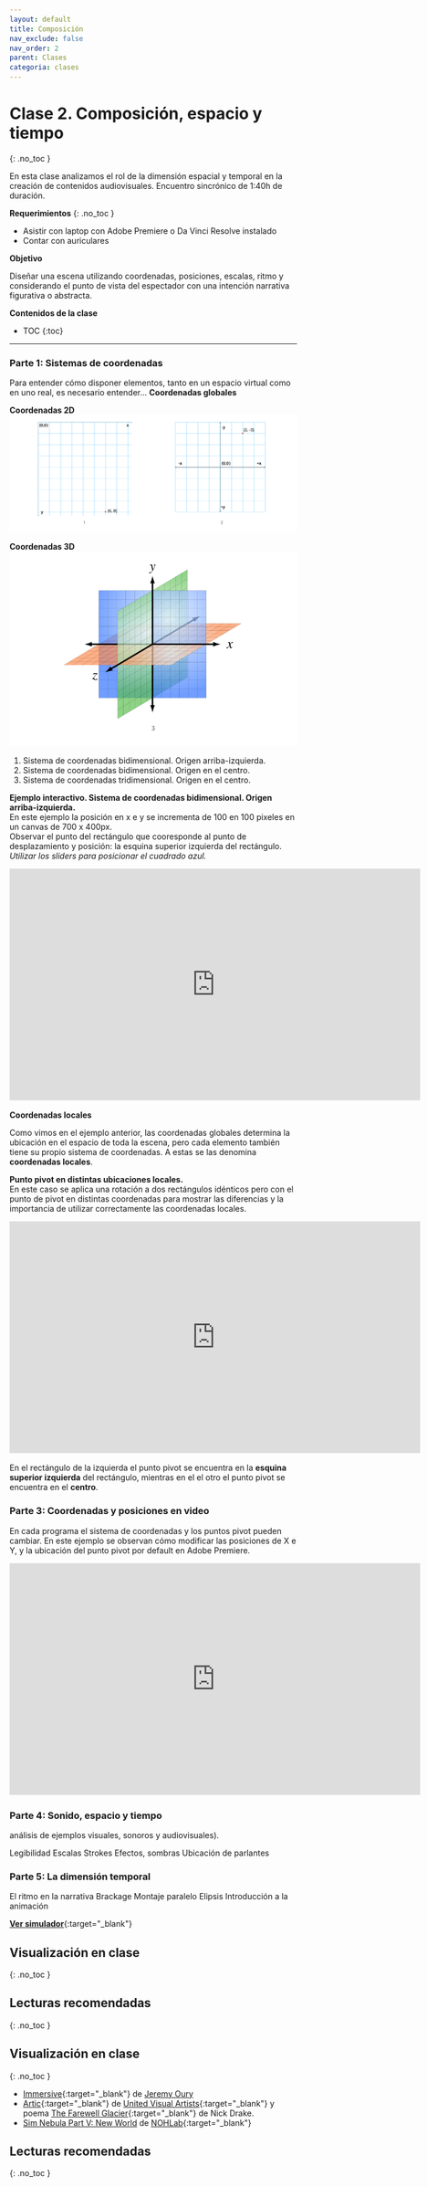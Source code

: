 ```yaml
---
layout: default
title: Composición
nav_exclude: false
nav_order: 2
parent: Clases
categoria: clases
---
```


# Clase 2. Composición, espacio y tiempo
{: .no_toc }

En esta clase analizamos el rol de la dimensión espacial y temporal en la creación de contenidos audiovisuales. Encuentro sincrónico de 1:40h de duración.  

**Requerimientos**
{: .no_toc }

- Asistir con laptop con Adobe Premiere o Da Vinci Resolve instalado
- Contar con auriculares

**Objetivo**  

Diseñar una escena utilizando coordenadas, posiciones, escalas, ritmo y considerando el punto de vista del espectador con una intención narrativa figurativa o abstracta.

**Contenidos de la clase**  

- TOC
{:toc}

---

### Parte 1: Sistemas de coordenadas  

Para entender cómo disponer elementos, tanto en un espacio virtual como en uno real, es necesario entender...
**Coordenadas globales**

**Coordenadas 2D**
![alt text](/assets/images/coordenadas.png "Sistemas de coordenadas en dos dimensiones")  

**Coordenadas 3D**
![alt text](/assets/images/coordenadas3d.png "Sistemas de coordenadas tres dimensiones")  

1. Sistema de coordenadas bidimensional. Origen arriba-izquierda.
2. Sistema de coordenadas bidimensional. Origen en el centro.
3. Sistema de coordenadas tridimensional. Origen en el centro.


**Ejemplo interactivo. Sistema de coordenadas bidimensional. Origen arriba-izquierda.**  
En este ejemplo la posición en x e y se incrementa de 100 en 100 pixeles en un canvas de 700 x 400px.  
Observar el punto del rectángulo que cooresponde al punto de desplazamiento y posición: la esquina superior izquierda del rectángulo.  
_Utilizar los sliders para posicionar el cuadrado azul._   

<div class="video-container">
    <iframe src="https://editor.p5js.org/cristianreynaga/embed/fGs4H52Hr" height="406" width="720" frameborder="0">
    </iframe>
</div>

**Coordenadas locales**  

Como vimos en el ejemplo anterior, las coordenadas globales determina la ubicación en el espacio de toda la escena, pero cada elemento también tiene su propio sistema de coordenadas. A estas se las denomina **coordenadas locales**.

**Punto pivot en distintas ubicaciones locales.**  
En este caso se aplica una rotación a dos rectángulos idénticos pero con el punto de pivot en distintas coordenadas para mostrar las diferencias y la importancia de utilizar correctamente las coordenadas locales.   

<div class="video-container">
    <iframe src="https://editor.p5js.org/cristianreynaga/embed/2WbwK9J_j" height="406" width="720" rel="0" frameborder="0">
    </iframe>
</div>

En el rectángulo de la izquierda el punto pivot se encuentra en la **esquina superior izquierda** del rectángulo, mientras en el el otro el punto pivot se encuentra en el **centro**.  
### Parte 3: Coordenadas y posiciones en video 
 
En cada programa el sistema de coordenadas y los puntos pivot pueden cambiar. En este ejemplo se observan cómo modificar las posiciones de X e Y, y la ubicación del punto pivot por default en Adobe Premiere.
<div class="video-container">
    <iframe src="https://www.youtube.com/embed/pYAhDRtdYX4" height="406" width="720" modestbranding="1" rel="0" frameborder="0" allow="accelerometer; autoplay; encrypted-media; gyroscope; picture-in-picture" allowfullscreen>
    </iframe>
</div>



### Parte 4: Sonido, espacio y tiempo 

análisis de ejemplos visuales, sonoros y audiovisuales).

Legibilidad
Escalas
Strokes
Efectos, sombras
Ubicación de parlantes


### Parte 5: La dimensión temporal

El ritmo en la narrativa
Brackage
Montaje paralelo
Elipsis
Introducción a la animación  



[**Ver simulador**](http://udesa.cristianreynaga.com/simulador_sustentabilidad_r115/){:target="_blank"}


## Visualización en clase
{: .no_toc }


## Lecturas recomendadas
{: .no_toc }





## Visualización en clase
{: .no_toc }

- [Immersive](https://drive.google.com/file/d/10kfHL4HWm62UkL3fSwVnYnsubBjpBTqQ/view){:target="_blank"} de [Jeremy Oury](https://www.jeremyoury.fr/)
- [Artic](https://www.youtube.com/watch?v=3xjJR1U14zo){:target="_blank"} de [United Visual Artists](https://www.uva.co.uk/){:target="_blank"}
y poema [The Farewell Glacier](http://www.nickfdrake.com/work/poetry/farewell-glacier){:target="_blank"} de Nick Drake.
- [Sim Nebula Part V: New World](https://nohlab.com/work/sim-nebula) de [NOHLab](https://nohlab.com/){:target="_blank"}

## Lecturas recomendadas
{: .no_toc }